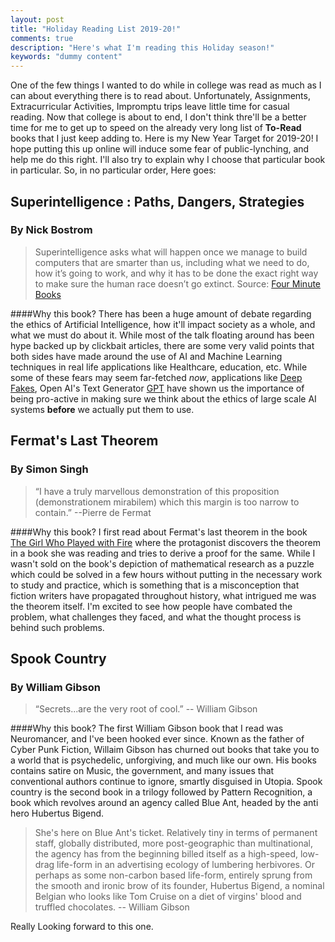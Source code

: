 ```yaml
---
layout: post
title: "Holiday Reading List 2019-20!"
comments: true
description: "Here's what I'm reading this Holiday season!"
keywords: "dummy content"
---
```

One of the few things I wanted to do while in college was read as much as I can about everything there is to read about. 
Unfortunately, Assignments, Extracurricular Activities, Impromptu trips leave little time for casual reading. Now that college is about to end, 
I don't think thre'll be a better time for me to get up to speed on the already very long list of **To-Read** books that I just keep adding to. 
Here is my New Year Target for 2019-20! I hope putting this up online will induce some fear of public-lynching, and help me do this right.
I'll also try to explain why I choose that particular book in particular.
So, in no particular order, Here goes:

## Superintelligence : Paths, Dangers, Strategies
### By Nick Bostrom 
> Superintelligence asks what will happen once we manage to build computers that are smarter than us, including what we need to do, how it’s going to work, and why it has to be done the exact right way to make sure the human race doesn’t go extinct. 
> Source: [Four Minute Books](https://fourminutebooks.com/superintelligence-summary/)

####Why this book?
There has been a huge amount of debate regarding the ethics of Artificial Intelligence, how it'll impact society as a whole, and what we must 
do about it. While most of the talk floating around has been hype backed up by clickbait articles, there are some very valid points that both sides
have made around the use of AI and Machine Learning techniques in real life applications like Healthcare, education, etc. While some of these fears
may seem far-fetched _now_, applications like [Deep Fakes](https://www.wired.com/story/ai-deepfakes-cant-save-us-duped/), Open AI's Text Generator [GPT](https://futurism.com/openai-dangerous-text-generator) have shown us the importance of being pro-active in making
sure we think about the ethics of large scale AI systems **before** we actually put them to use.  

## Fermat's Last Theorem
### By Simon Singh
> “I have a truly marvellous demonstration of this proposition (demonstrationem mirabilem) which this margin is too narrow to contain.” --Pierre de Fermat

####Why this book?
I first read about Fermat's last theorem in the book [The Girl Who Played with Fire](https://gowers.wordpress.com/2009/12/20/wiles-meets-his-match/) where the protagonist discovers the theorem in a book she was reading 
and tries to derive a proof for the same. While I wasn't sold on the book's depiction of mathematical research as a puzzle which could be solved
in a few hours without putting in the necessary work to study and practice, which is something that is a misconception that fiction writers have
propagated throughout history, what intrigued me was the theorem itself. I'm excited to see how people have combated the problem, what challenges they 
faced, and what the thought process is behind such problems.


## Spook Country
### By William Gibson
> “Secrets...are the very root of cool.” -- William Gibson

####Why this book?
The first William Gibson book that I read was Neuromancer, and I've been hooked ever since. Known as the father of Cyber Punk Fiction, Willaim Gibson 
has churned out books that take you to a world that is psychedelic, unforgiving, and much like our own. His books contains satire on Music, the 
government, and many issues that conventional authors continue to ignore, smartly disguised in Utopia. Spook country is the second book in a 
trilogy followed by Pattern Recognition, a book which revolves around an agency called Blue Ant, headed by the anti hero Hubertus Bigend.

>She's here on Blue Ant's ticket. Relatively tiny in terms of permanent staff, globally distributed, more post-geographic than multinational, the agency has from the beginning billed itself as a high-speed, low-drag life-form in an advertising ecology of lumbering herbivores. Or perhaps as some non-carbon based life-form, entirely sprung from the smooth and ironic brow of its founder, Hubertus Bigend, a nominal Belgian who looks like Tom Cruise on a diet of virgins' blood and truffled chocolates. -- William Gibson

Really Looking forward to this one.